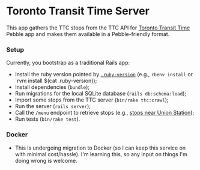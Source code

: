 # Toronto Transit Time Server

This app gathers the TTC stops from the TTC API for [Toronto Transit Time](https://github.com/chesterbr/toronto-transit-time) Pebble app and makes them available in a Pebble-friendly format.

### Setup

Currently, you bootstrap as a traditional Rails app:

- Install the ruby version pointed by [`.ruby-version`](.ruby-version]) (e.g., `rbenv install` or `rvm install $(cat .ruby-version));
- Install dependencies (`bundle`);
- Run migrations for the local SQLite database (`rails db:schema:load`);
- Import some stops from the TTC server (`bin/rake ttc:crawl`);
- Run the server (`rails server`);
- Call the `/menu` endpoint to retrieve stops (e.g., [ stops near Union Station](http://localhost:3000/menu?lat=43.6452&lon=-79.3808));
- Run tests (`bin/rake test`).

### Docker

- This is undergoing migration to Docker (so I can keep this service on with minimal cost/hassle). I'm learning this, so any input on things I'm doing wrong is welcome.
